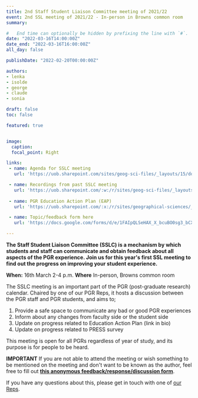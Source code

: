 ```yaml
---
title: 2nd Staff Student Liaison Committee meeting of 2021/22
event: 2nd SSL meeting of 2021/22 - In-person in Browns common room
summary: 

#   End time can optionally be hidden by prefixing the line with `#`.
date: "2022-03-16T14:00:00Z"
date_end: "2022-03-16T16:00:00Z"
all_day: false

publishDate: "2022-02-20T00:00:00Z"

authors:
- lenka
- isolde
- george
- claude
- sonia

draft: false
toc: false

featured: true


image:
  caption: 
  focal_point: Right

links:
 - name: Agenda for SSLC meeting
   url: 'https://uob.sharepoint.com/sites/geog-sci-files/_layouts/15/doc.aspx?sourcedoc={20180aa0-5ab2-44cb-b4d7-10f5307e8c05}&action=edit'

 - name: Recordings from past SSLC meeting
   url: 'https://uob.sharepoint.com/:w:/r/sites/geog-sci-files/_layouts/15/Doc.aspx?sourcedoc=%7B083EFE27-5908-487E-8C37-BC25A7C6F204%7D&file=GEOG%20PGR%20SSLC%20Minutes%2017Nov21.docx&action=default&mobileredirect=true'
 
 - name: PGR Education Action Plan (EAP)
   url: 'https://uob.sharepoint.com/:x:/r/sites/geographical-sciences/_layouts/15/Doc.aspx?sourcedoc=%7BEE09BA0D-6000-44F9-9EF1-7DB90C7B7063%7D&file=PGR-School-of-Geographical-Sciences-EAP-djl-3.xlsx&action=default&mobileredirect=true'

 - name: Topic/feedback form here
   url: 'https://docs.google.com/forms/d/e/1FAIpQLSeHAX_X_bcuBO0sg3_bCXFB9GtwL27tfWu-2F5RLZl4FA7ESg/viewform'

---
```


**The Staff Student Liaison Committee (SSLC) is a mechanism by which students and staff can communicate and obtain feedback about all aspects of the PGR experience. Join us for this year's first SSL  meeting to find out the progress on improving your student experience.**

**When:** 16th March 2-4 p.m. 
**Where** In-person, Browns common room

The SSLC meeting is an important part of the PGR (post-graduate research) calendar. Chaired by one of our PGR Reps, it hosts a discussion between the PGR staff and PGR students, and aims to;

1. Provide a safe space to communicate any bad or good PGR experiences
2. Inform about any changes from faculty side or the student side 
3. Update on progress related to Education Action Plan (link in bio)
4. Update on progress related to PRESS survey

This meeting is open for all PGRs regardless of year of study, and its purpose is for people to be heard. 

**IMPORTANT** If you are not able to attend the meeting or wish something to be mentioned on the meeting and don't want to be known as the author, feel free to fill out [**this anonymous feedback/response/discussion form**](https://forms.gle/TnVWgMn8ShXdvZzd6). 

If you have any questions about this, please get in touch with one of [our Reps](https://geogbrowns.info/people/). 
